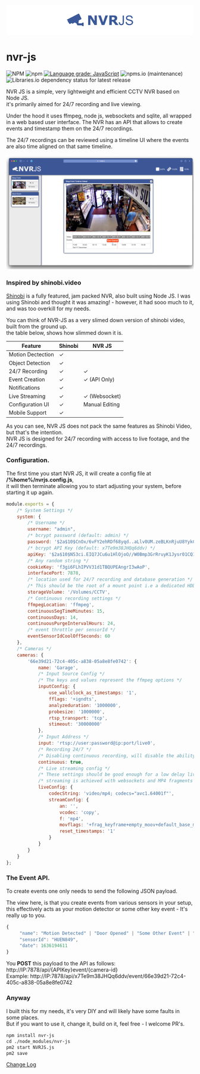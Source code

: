 ![Image](./readme.png)  

# nvr-js
![NPM](https://img.shields.io/npm/l/nvr-js)
![npm](https://img.shields.io/npm/v/nvr-js)
[![Language grade: JavaScript](https://img.shields.io/lgtm/grade/javascript/g/marcus-j-davies/nvr-js.svg?logo=lgtm&logoWidth=18)](https://lgtm.com/projects/g/marcus-j-davies/nvr-js/context:javascript)
![npms.io (maintenance)](https://img.shields.io/npms-io/maintenance-score/nvr-js)
![Libraries.io dependency status for latest release](https://img.shields.io/librariesio/release/npm/nvr-js)

NVR JS is a simple, very lightweight and efficient CCTV NVR based on Node JS.  
it's primarily aimed for 24/7 recording and live viewing.

Under the hood it uses ffmpeg, node js, websockets and sqlite, all wrapped in a web based user interface.
The NVR has an API that allows to create events and timestamp them on the 24/7 recordings.

The 24/7 recordings can be reviewed using a timeline UI where the events are also time aligned on that same timeline.

![Image](./demo.png) 

### Inspired by shinobi.video
[Shinobi](https://shinobi.video) is a fully featured, jam packed NVR, also built using Node JS.
I was using Shinobi and thought it was amazing! - however, it had sooo much to it, and was too overkill for my needs.

You can think of NVR-JS as a very slimed down version of shinobi video, built from the ground up.  
the table below, shows how slimmed down it is.

| Feature           | Shinobi | NVR JS              |
|-------------------|---------|---------------------|
| Motion Dectection | &check; |                     |
| Object Detection  | &check; |                     |
| 24/7 Recording    | &check; | &check;             |
| Event Creation    | &check; | &check; (API Only)  |
| Notifications     | &check; |                     |
| Live Streaming    | &check; | &check; (Websocket) |
| Configuration UI  | &check; | Manual Editing      |
| Mobile Support    | &check; |                     |

As you can see, NVR JS does not pack the same features as Shinobi Video, but that's the intention.  
NVR JS is designed for 24/7 recording with access to live footage, and the 24/7 recordings.

### Configuration.
The first time you start NVR JS, it will create a config file at **/%home%/nvrjs.config.js**,  
it will then terminate allowing you to start adjusting your system, before starting it up again.

```javascript
module.exports = {
	/* System Settings */
	system: {
		/* Username */
		username: "admin",
		/* bcrypt password (default: admin) */
		password: '$2a$10$CnOx/6vFY2ehRDf68yqd..aLlv0UM.zeBLKnRjuU8YykCsC2Ap3iG',
		/* bcrypt API Key (default: x7Te9m38JHQq6ddv) */
		apiKey: '$2a$10$N53ci.EIQ7JCu6u1HlOjoO//W0Bmp3GrRruyK1Jysr01CQ1rDrVQK',
		/* Any random string */
		cookieKey: 'f3gi6FLhIPVV31d1TBQUPEAngrI3wAoP',
		interfacePort: 7878,
		/* location used for 24/7 recording and database generation */
		/* This should be the root of a mount point i.e a dedicated HDD for 24/7 recordings */
		storageVolume: '/Volumes/CCTV',
		/* Continuous recording settings */
		ffmpegLocation: 'ffmpeg',
		continuousSegTimeMinutes: 15,
		continuousDays: 14,
		continuousPurgeIntervalHours: 24,
		/* event throttle per sensorId */
		eventSensorIdCoolOffSeconds: 60
	},
	/* Cameras */
	cameras: {
		'66e39d21-72c4-405c-a838-05a8e8fe0742': {
			name: 'Garage',
			/* Input Source Config */
			/* The keys and values represent the ffmpeg options */
			inputConfig: {
				use_wallclock_as_timestamps: '1',
				fflags: '+igndts',
				analyzeduration: '1000000',
				probesize: '1000000',
				rtsp_transport: 'tcp',
				stimeout: '30000000'
			},
			/* Input Address */
			input: 'rtsp://user:password@ip:port/live0',
			/* Recording 24/7 */
			/* Disabling continuous recording, will disable the ability to create events */
			continuous: true,
			/* Live streaming config */
			/* These settings should be good enough for a low delay live stream, providing your camera produces h264 frames */
			/* streaming is achieved with websockets and MP4 fragments */
			liveConfig: {
				codecString: 'video/mp4; codecs="avc1.64001f"',
				streamConfig: {
					an: '',
					vcodec: 'copy',
					f: 'mp4',
					movflags: '+frag_keyframe+empty_moov+default_base_moof',
					reset_timestamps: '1'
				}
			}
		}
	}
};
```


### The Event API.
To create events one only needs to send the following JSON payload.

The view here, is that you create events from various sensors in your setup, this effectively acts as your motion detector
or some other key event - It's really up to you. 

```javascript
{
     "name": "Motion Detected" | "Door Opened" | "Some Other Event" | "Of Your Choice",
     "sensorId": "HUEN849",
     "date": 1636194611
}
```

You **POST** this payload to the API as follows:  
http://IP:7878/api/{APIKey}event/{camera-id}  
Example: http://IP:7878/api/x7Te9m38JHQq6ddv/event/66e39d21-72c4-405c-a838-05a8e8fe0742

### Anyway
I built this for my needs, it's very DIY and will likely have some faults in some places.  
But if you want to use it, change it, build on it, feel free - I welcome PR's.

```
npm install nvr-js
cd ./node_modules/nvr-js
pm2 start NVRJS.js
pm2 save
```

[Change Log](./CHANGELOG.md)
